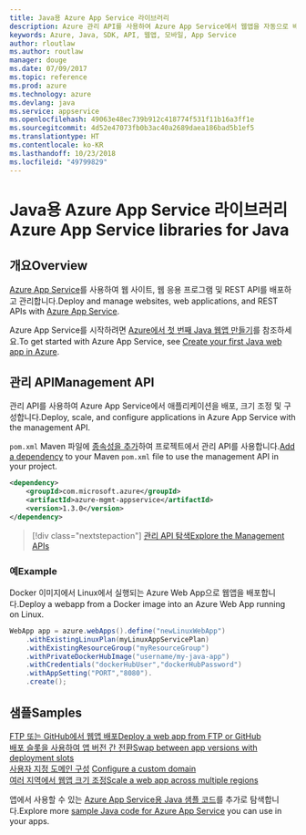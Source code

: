 ```yaml
---
title: Java용 Azure App Service 라이브러리
description: Azure 관리 API를 사용하여 Azure App Service에서 웹앱을 자동으로 배포합니다.
keywords: Azure, Java, SDK, API, 웹앱, 모바일, App Service
author: rloutlaw
ms.author: routlaw
manager: douge
ms.date: 07/09/2017
ms.topic: reference
ms.prod: azure
ms.technology: azure
ms.devlang: java
ms.service: appservice
ms.openlocfilehash: 49063e48ec739b912c418774f531f11b16a3ff1e
ms.sourcegitcommit: 4d52e47073fb0b3ac40a2689daea186bad5b1ef5
ms.translationtype: HT
ms.contentlocale: ko-KR
ms.lasthandoff: 10/23/2018
ms.locfileid: "49799829"
---
```

# <a name="azure-app-service-libraries-for-java"></a><span data-ttu-id="ffe5e-104">Java용 Azure App Service 라이브러리</span><span class="sxs-lookup"><span data-stu-id="ffe5e-104">Azure App Service libraries for Java</span></span>

## <a name="overview"></a><span data-ttu-id="ffe5e-105">개요</span><span class="sxs-lookup"><span data-stu-id="ffe5e-105">Overview</span></span>

<span data-ttu-id="ffe5e-106">[Azure App Service](/azure/app-service)를 사용하여 웹 사이트, 웹 응용 프로그램 및 REST API를 배포하고 관리합니다.</span><span class="sxs-lookup"><span data-stu-id="ffe5e-106">Deploy and manage websites, web applications, and REST APIs with [Azure App Service](/azure/app-service).</span></span>

<span data-ttu-id="ffe5e-107">Azure App Service를 시작하려면 [Azure에서 첫 번째 Java 웹앱 만들기](/azure/app-service-web/app-service-web-get-started-java)를 참조하세요.</span><span class="sxs-lookup"><span data-stu-id="ffe5e-107">To get started with Azure App Service, see [Create your first Java web app in Azure](/azure/app-service-web/app-service-web-get-started-java).</span></span>

## <a name="management-api"></a><span data-ttu-id="ffe5e-108">관리 API</span><span class="sxs-lookup"><span data-stu-id="ffe5e-108">Management API</span></span>

<span data-ttu-id="ffe5e-109">관리 API를 사용하여 Azure App Service에서 애플리케이션을 배포, 크기 조정 및 구성합니다.</span><span class="sxs-lookup"><span data-stu-id="ffe5e-109">Deploy, scale, and configure applications in Azure App Service with the management API.</span></span>

<span data-ttu-id="ffe5e-110">`pom.xml` Maven 파일에 [종속성을 추가](https://maven.apache.org/guides/getting-started/index.html#How_do_I_use_external_dependencies)하여 프로젝트에서 관리 API를 사용합니다.</span><span class="sxs-lookup"><span data-stu-id="ffe5e-110">[Add a dependency](https://maven.apache.org/guides/getting-started/index.html#How_do_I_use_external_dependencies) to your Maven `pom.xml` file to use the management API in your project.</span></span>

```XML
<dependency>
    <groupId>com.microsoft.azure</groupId>
    <artifactId>azure-mgmt-appservice</artifactId>
    <version>1.3.0</version>
</dependency>
```   

> [!div class="nextstepaction"]
> [<span data-ttu-id="ffe5e-111">관리 API 탐색</span><span class="sxs-lookup"><span data-stu-id="ffe5e-111">Explore the Management APIs</span></span>](/java/api/overview/azure/appservice/management)

### <a name="example"></a><span data-ttu-id="ffe5e-112">예</span><span class="sxs-lookup"><span data-stu-id="ffe5e-112">Example</span></span>

<span data-ttu-id="ffe5e-113">Docker 이미지에서 Linux에서 실행되는 Azure Web App으로 웹앱을 배포합니다.</span><span class="sxs-lookup"><span data-stu-id="ffe5e-113">Deploy a webapp from a Docker image into an Azure Web App running on Linux.</span></span>

```java
WebApp app = azure.webApps().define("newLinuxWebApp")
    .withExistingLinuxPlan(myLinuxAppServicePlan)
    .withExistingResourceGroup("myResourceGroup")
    .withPrivateDockerHubImage("username/my-java-app")
    .withCredentials("dockerHubUser","dockerHubPassword")
    .withAppSetting("PORT","8080").
    .create();
```

## <a name="samples"></a><span data-ttu-id="ffe5e-114">샘플</span><span class="sxs-lookup"><span data-stu-id="ffe5e-114">Samples</span></span>

<span data-ttu-id="ffe5e-115">[FTP 또는 GitHub에서 웹앱 배포][1]</span><span class="sxs-lookup"><span data-stu-id="ffe5e-115">[Deploy a web app from FTP or GitHub][1]</span></span>  
<span data-ttu-id="ffe5e-116">[배포 슬롯을 사용하여 앱 버전 간 전환][2]</span><span class="sxs-lookup"><span data-stu-id="ffe5e-116">[Swap between app versions with deployment slots][2]</span></span>  
<span data-ttu-id="ffe5e-117">[사용자 지정 도메인 구성][3] </span><span class="sxs-lookup"><span data-stu-id="ffe5e-117">[Configure a custom domain][3] </span></span>  
<span data-ttu-id="ffe5e-118">[여러 지역에서 웹앱 크기 조정][4]</span><span class="sxs-lookup"><span data-stu-id="ffe5e-118">[Scale a web app across multiple regions][4]</span></span>   

<span data-ttu-id="ffe5e-119">앱에서 사용할 수 있는 [Azure App Service용 Java 샘플 코드](https://azure.microsoft.com/resources/samples/?platform=java&term=appservice)를 추가로 탐색합니다.</span><span class="sxs-lookup"><span data-stu-id="ffe5e-119">Explore more [sample Java code for Azure App Service](https://azure.microsoft.com/resources/samples/?platform=java&term=appservice) you can use in your apps.</span></span>

[1]: ../docs-ref-conceptual/java-sdk-configure-webapp-sources.md
[2]: https://azure.microsoft.com/resources/samples/app-service-java-manage-staging-and-production-slots-for-web-apps/
[3]: https://azure.microsoft.com/resources/samples/app-service-java-manage-web-apps-with-custom-domains/
[4]: https://azure.microsoft.com/resources/samples/app-service-java-scale-web-apps-on-linux/
